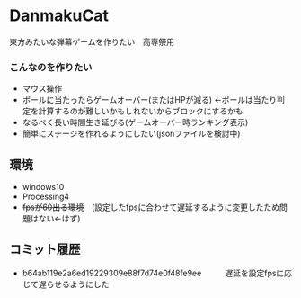 # DanmakuCat
東方みたいな弾幕ゲームを作りたい　高専祭用

### こんなのを作りたい
- マウス操作
- ボールに当たったらゲームオーバー(またはHPが減る) ←ボールは当たり判定を計算するのが難しいかもしれないからブロックにするかも
- なるべく長い時間生き延びる(ゲームオーバー時ランキング表示)
- 簡単にステージを作れるようにしたい(jsonファイルを検討中)

## 環境
- windows10
- Processing4
- ~~fpsが60出る環境~~　(設定したfpsに合わせて遅延するように変更したため問題はない←はず)

## コミット履歴
- b64ab119e2a6ed19229309e88f7d74e0f48fe9ee　　　遅延を設定fpsに応じて遅らせるようにした
